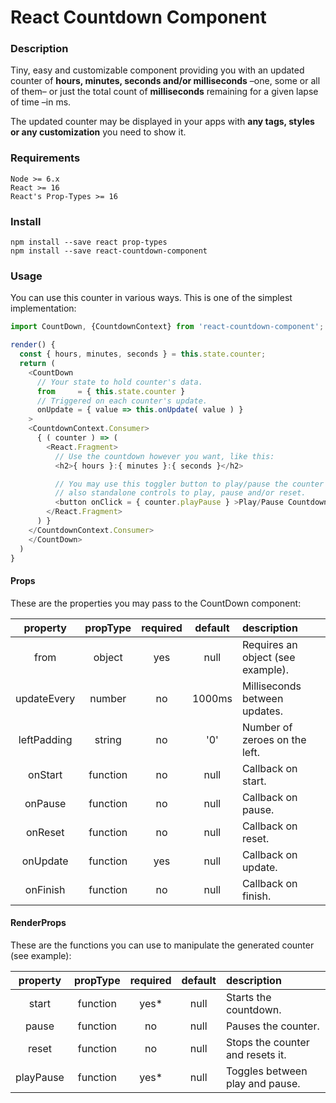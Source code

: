 # React Countdown Component

### Description
Tiny, easy and customizable component providing you with an updated counter of **hours, minutes, seconds and/or milliseconds** –one, some or all of them– or just the total count of **milliseconds** remaining for a given lapse of time –in ms.

The updated counter may be displayed in your apps with **any tags, styles or any customization** you need to show it.

### Requirements
```
Node >= 6.x
React >= 16
React's Prop-Types >= 16
```

### Install
```
npm install --save react prop-types
npm install --save react-countdown-component
```

### Usage
You can use this counter in various ways. This is one of the simplest implementation:

```js
import CountDown, {CountdownContext} from 'react-countdown-component';

render() {
  const { hours, minutes, seconds } = this.state.counter;
  return (
    <CountDown
      // Your state to hold counter's data.
      from     = { this.state.counter }
      // Triggered on each counter's update.
      onUpdate = { value => this.onUpdate( value ) }
    >
    <CountdownContext.Consumer>
      { ( counter ) => (
        <React.Fragment>
          // Use the countdown however you want, like this:
          <h2>{ hours }:{ minutes }:{ seconds }</h2>

          // You may use this toggler button to play/pause the counter and
          // also standalone controls to play, pause and/or reset.
          <button onClick = { counter.playPause } >Play/Pause Countdown</button>
        </React.Fragment>
      ) }
    </CountdownContext.Consumer>
    </CountDown>
  )
}
```

#### Props
These are the properties you may pass to the CountDown component:

| property | propType | required | default | description |
|  :---:  |  :---:  |  :---:  |  :---:  |  :---  |
| from | object | yes | null | Requires an object (see example). |
| updateEvery | number | no | 1000ms | Milliseconds between updates. |
| leftPadding | string | no | '0' | Number of zeroes on the left. |
| onStart | function | no | null | Callback on start. |
| onPause | function | no | null | Callback on pause. |
| onReset | function | no | null | Callback on reset. |
| onUpdate | function | yes | null | Callback on update. |
| onFinish | function | no | null | Callback on finish. |

#### RenderProps
These are the functions you can use to manipulate the generated counter (see example):

| property | propType | required | default | description |
|  :---:  |  :---:  |  :---:  |  :---:  |  :---  |
| start | function | yes* | null | Starts the countdown. |
| pause | function | no | null | Pauses the counter. |
| reset | function | no | null | Stops the counter and resets it. |
| playPause | function | yes* | null | Toggles between play and pause. |
